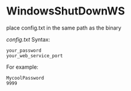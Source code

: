 # WindowsShutDownWS

place config.txt in the same path as the binary

*config.txt* Syntax:
```
your_password
your_web_service_port
```
For example:
```
MycoolPassword
9999
```
